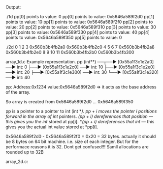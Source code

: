 Output:

./1d
pp[0] points to value: 0
pp[0] points to value: 0x5646a589f2d0
pp[1] points to value: 10
pp[1] points to value: 0x5646a589f2f0
pp[2] points to value: 20
pp[2] points to value: 0x5646a589f310
pp[3] points to value: 30
pp[3] points to value: 0x5646a589f330
pp[4] points to value: 40
pp[4] points to value: 0x5646a589f350
pp[5] points to value: 0

./2d
  0   1   2   3 0x560b3b4fb2a0 0x560b3b4fb2c0
  4   5   6   7 0x560b3b4fb2a8 0x560b3b4fb2e0
  8   9  10  11 0x560b3b4fb2b0 0x560b3b4fb300

array_1d.c
Example representation.
pp (int**) ──┬──► [0x55a1f3c1e2a0] ──► int: 0
             ├──► [0x55a1f3c1e2c0] ──► int: 10
             ├──► [0x55a1f3c1e2e0] ──► int: 20
             ├──► [0x55a1f3c1e300] ──► int: 30
             └──► [0x55a1f3c1e320] ──► int: 40


pp:
Address:0x1234
value:0x5646a589f2d0 => it acts as the base address of the array.

So array is created from 0x5646a589f2d0 ... 0x5646a589f350

pp is a pointer to a pointer to int (int **).
pp + i moves the pointer i positions forward in the array of int* pointers.
*(pp + i) dereferences that position — this gives you the int* stored at pp[i].
**(pp + i) dereferences that int* — this gives you the actual int value stored at *pp[i].

0x5646a589f2d0 - 0x5646a589f2f0 = 0x20 = 32 bytes. actually it should be 8 bytes on 64 bit machine. i.e. size of each integer. But for the performace reasons it is 32.
Dont get confused!!! Samll allocations are rounded up to 32B


array_2d.c:



